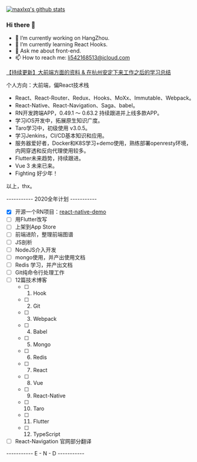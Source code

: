 [![maxlxq's github stats](https://github-readme-stats.vercel.app/api?username=maxlxq&count_private=true&show_icons=true&theme=radical)](https://github.com/maxlxq)


### Hi there 👋

- 🔭 I’m currently working on HangZhou.
- 🌱 I’m currently learning React Hooks.
- 💬 Ask me about front-end.
- 📫 How to reach me: li542168513@icloud.com


[【持续更新】大前端方面的资料 & 在杭州安定下来工作之后的学习总结](https://github.com/maxlxq/interview)

个人方向：大前端，偏React技术栈
- React、React-Router、Redux、Hooks、MoXx、Immutable、Webpack。
- React-Native、React-Navigation、Saga、babel。
- RN开发跨端APP，0.49.1 ～ 0.63.2 持续跟进并上线多款APP。
- 学习iOS开发中，拓展原生知识广度。
- Taro学习中，初级使用 v3.0.5。
- 学习Jenkins，CI/CD基本知识和应用。
- 服务器爱好者，Docker和K8S学习+demo使用，熟练部署openresty环境，内网穿透和反向代理使用较多。
- Flutter未来趋势，持续跟进。
- Vue 3 未来已来。
- Fighting 好少年！

以上，thx。

----------- 2020全年计划 -----------

- [x] 开源一个RN项目：[react-native-demo](https://github.com/maxlxq/demo2)
- [ ] 用Flutter改写
- [ ] 上架到App Store
- [ ] 前端进阶，整理前端图谱
- [ ] JS剖析
- [ ] NodeJS介入开发
- [ ] mongo使用，并产出使用文档
- [ ] Redis 学习，并产出文档
- [ ] Git纯命令行处理工作
- [ ] 12篇技术博客
  - [ ] 1. Hook
  - [ ] 2. Git
  - [ ] 3. Webpack
  - [ ] 4. Babel
  - [ ] 5. Mongo
  - [ ] 6. Redis
  - [ ] 7. React
  - [ ] 8. Vue
  - [ ] 9. React-Native
  - [ ] 10. Taro
  - [ ] 11. Flutter
  - [ ] 12. TypeScript
- [ ] React-Navigation 官网部分翻译

-----------  E - N - D  -----------

<!--
**maxlxq/maxlxq** is a ✨ _special_ ✨ repository because its `README.md` (this file) appears on your GitHub profile.

Here are some ideas to get you started:

- 🔭 I’m currently working on ...
- 🌱 I’m currently learning ...
- 👯 I’m looking to collaborate on ...
- 🤔 I’m looking for help with ...
- 💬 Ask me about ...
- 📫 How to reach me: ...
- 😄 Pronouns: ...
- ⚡ Fun fact: ...
-->
